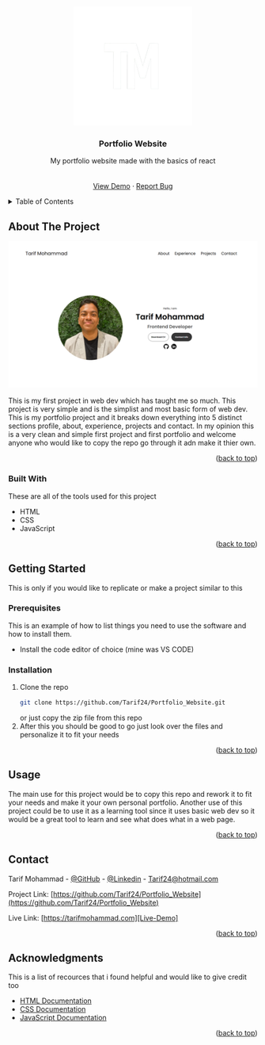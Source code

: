 <a id="readme-top"></a>

<!-- PROJECT LOGO -->
<br />
<div align="center">
  <a href="https://github.com/othneildrew/Best-README-Template">
    <img src="src/assets/logo-inverted-1.png" alt="Logo" width="240" height="240">
  </a>

  <h3 align="center">Portfolio Website</h3>

  <p align="center">
    My portfolio website made with the basics of react
    <br />
    <br />
    <br />
    <a href="https://tarifmohammad.com">View Demo</a>
    &middot;
    <a href="https://github.com/Tarif24/Portfolio_Website/issues/new">Report Bug</a>
  </p>
</div>

<!-- TABLE OF CONTENTS -->
<details>
  <summary>Table of Contents</summary>
  <ol>
    <li>
      <a href="#about-the-project">About The Project</a>
      <ul>
        <li><a href="#built-with">Built With</a></li>
      </ul>
    </li>
    <li>
      <a href="#getting-started">Getting Started</a>
      <ul>
        <li><a href="#prerequisites">Prerequisites</a></li>
        <li><a href="#installation">Installation</a></li>
      </ul>
    </li>
    <li><a href="#usage">Usage</a></li>
    <li><a href="#contact">Contact</a></li>
    <li><a href="#acknowledgments">Acknowledgments</a></li>
  </ol>
</details>

<!-- ABOUT THE PROJECT -->

## About The Project

[![Product Screen Shot][product-screenshot]][Live-Demo]

This is my first project in web dev which has taught me so much. This project is very simple and is the simplist and most basic form of web dev. This is my portfolio project and it breaks down everything into 5 distinct sections profile, about, experience, projects and contact. In my opinion this is a very clean and simple first project and first portfolio and welcome anyone who would like to copy the repo go through it adn make it thier own.

<p align="right">(<a href="#readme-top">back to top</a>)</p>

### Built With

These are all of the tools used for this project

-   HTML
-   CSS
-   JavaScript

<p align="right">(<a href="#readme-top">back to top</a>)</p>

<!-- GETTING STARTED -->

## Getting Started

This is only if you would like to replicate or make a project similar to this

### Prerequisites

This is an example of how to list things you need to use the software and how to install them.

-   Install the code editor of choice (mine was VS CODE)

### Installation

1. Clone the repo
    ```sh
    git clone https://github.com/Tarif24/Portfolio_Website.git
    ```
    or just copy the zip file from this repo
2. After this you should be good to go just look over the files and personalize it to fit your needs

<p align="right">(<a href="#readme-top">back to top</a>)</p>

<!-- USAGE EXAMPLES -->

## Usage

The main use for this project would be to copy this repo and rework it to fit your needs and make it your own personal portfolio. Another use of this project could be to use it as a learning tool since it uses basic web dev so it would be a great tool to learn and see what does what in a web page.

<p align="right">(<a href="#readme-top">back to top</a>)</p>

<!-- CONTACT -->

## Contact

Tarif Mohammad - [@GitHub](https://github.com/Tarif24) - [@Linkedin](https://www.linkedin.com/in/tarif-mohammad/) - Tarif24@hotmail.com

Project Link: [https://github.com/Tarif24/Portfolio_Website](https://github.com/Tarif24/Portfolio_Website)

Live Link: [https://tarifmohammad.com][Live-Demo]

<p align="right">(<a href="#readme-top">back to top</a>)</p>

<!-- ACKNOWLEDGMENTS -->

## Acknowledgments

This is a list of recources that i found helpful and would like to give credit too

-   [HTML Documentation](https://developer.mozilla.org/en-US/docs/Web/HTML)
-   [CSS Documentation](https://developer.mozilla.org/en-US/docs/Web/CSS)
-   [JavaScript Documentation](https://developer.mozilla.org/en-US/docs/Web/JavaScript)

<p align="right">(<a href="#readme-top">back to top</a>)</p>

<!-- MARKDOWN LINKS & IMAGES -->
<!-- https://www.markdownguide.org/basic-syntax/#reference-style-links -->

[product-screenshot]: src/assets/readme-image.png
[Live-Demo]: https://tarifmohammad.com
